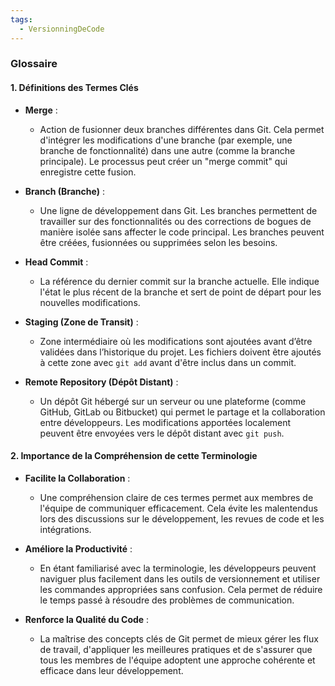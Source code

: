 ```yaml
---
tags:
  - VersionningDeCode
---
```

### Glossaire

#### 1. Définitions des Termes Clés

- **Merge** :
  - Action de fusionner deux branches différentes dans Git. Cela permet d'intégrer les modifications d'une branche (par exemple, une branche de fonctionnalité) dans une autre (comme la branche principale). Le processus peut créer un "merge commit" qui enregistre cette fusion.

- **Branch (Branche)** :
  - Une ligne de développement dans Git. Les branches permettent de travailler sur des fonctionnalités ou des corrections de bogues de manière isolée sans affecter le code principal. Les branches peuvent être créées, fusionnées ou supprimées selon les besoins.

- **Head Commit** :
  - La référence du dernier commit sur la branche actuelle. Elle indique l'état le plus récent de la branche et sert de point de départ pour les nouvelles modifications.

- **Staging (Zone de Transit)** :
  - Zone intermédiaire où les modifications sont ajoutées avant d’être validées dans l’historique du projet. Les fichiers doivent être ajoutés à cette zone avec `git add` avant d'être inclus dans un commit.

- **Remote Repository (Dépôt Distant)** :
  - Un dépôt Git hébergé sur un serveur ou une plateforme (comme GitHub, GitLab ou Bitbucket) qui permet le partage et la collaboration entre développeurs. Les modifications apportées localement peuvent être envoyées vers le dépôt distant avec `git push`.

#### 2. Importance de la Compréhension de cette Terminologie

- **Facilite la Collaboration** :
  - Une compréhension claire de ces termes permet aux membres de l'équipe de communiquer efficacement. Cela évite les malentendus lors des discussions sur le développement, les revues de code et les intégrations.

- **Améliore la Productivité** :
  - En étant familiarisé avec la terminologie, les développeurs peuvent naviguer plus facilement dans les outils de versionnement et utiliser les commandes appropriées sans confusion. Cela permet de réduire le temps passé à résoudre des problèmes de communication.

- **Renforce la Qualité du Code** :
  - La maîtrise des concepts clés de Git permet de mieux gérer les flux de travail, d'appliquer les meilleures pratiques et de s'assurer que tous les membres de l'équipe adoptent une approche cohérente et efficace dans leur développement.